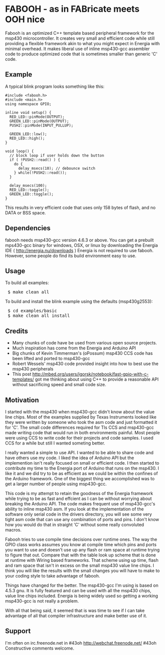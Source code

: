 FABOOH - as in FABricate meets OOH nice
========================================
Fabooh is an optimized C++ template based peripheral framework for the
msp430 microcontroller.  It creates very small and efficient code while
still providing a flexible framework akin to what you might expect in
Energia with minimal overhead.  It makes liberal use of inline
msp430-gcc assembler code to produce optimized code that is sometimes
smaller than generic 'C' code.

Example
-------
A typical blink program looks something like this:

<pre>
<code>#include &lt;fabooh.h>
#include &lt;main.h>
using namespace GPIO;

inline void setup() {
  RED_LED::pinMode(OUTPUT);
  GREEN_LED::pinMode(OUTPUT);
  PUSH2::pinMode(INPUT_PULLUP);
  
  GREEN_LED::low();
  RED_LED::high();
}

void loop() {
  // block loop if user holds down the button
  if ( !PUSH2::read() ) {
    do {
      delay_msecs(10); // debounce switch
    } while(!PUSH2::read());
  }
  
  delay_msecs(100);
  RED_LED::toggle();
  GREEN_LED::toggle();
}</code>
</pre>

This results in very efficient code that uses only 158 bytes of flash, and no DATA or BSS space.

Dependencies
------------

fabooh needs msp430-gcc version 4.6.3 or above. You can get a prebuilt mps430-gcc
binary for windows, OSX, or linux by downloading the Energia IDE ( http://energia.nu/downloads )
Energia is not required to use fabooh. However, some people do find its build environment easy
to use.

Usage
-----

To build all examples:
<pre>
 $ make clean all 
</pre>

To build and install the blink example using the defaults (msp430g2553):
<pre>
 $ cd examples/basic 
 $ make clean all install
</pre>

Credits
-------

* Many chunks of code have be used from various open source projects.
* Much inspiration has come from the Energia and Arduino API
* Big chunks of Kevin Timmerman's (oPossum) msp430 CCS code has been lifted and ported to msp430-gcc
* Robert Wessels' msp430 code provided insight into how to best use the msp430 peripherals
* This post http://mbed.org/users/igorsk/notebook/fast-gpio-with-c-templates/ got me thinking about
using C++ to provide a reasonable API without sacrificing speed and small code size.

Motivation
----------
I started with the msp430 when msp430-gcc didn't know about the value line chips. Most
of the examples supplied by Texas Instruments looked like they were written by someone
who took the asm code and just formatted it for 'C'. The small code differences required
for TIs CCS and msp430-gcc made writing code that would run in both environments
painful. Most people were using CCS to write code for their projects and code samples.
I used CCS for a while but still I wanted someting better.  

I really wanted a simple to use API. I wanted to be able to share code and have others
use my code. I liked the idea of Arduino API but the implemention isn't really focused
on small or efficient code.  I then started to contribute my time to the Energia port
of Arduino that runs on the msp430. I like it and we did try to be as efficient as we
could be within the confines of the Arduino framework.  One of the biggest thing we
accomplished was to get a larger number of people using msp430-gcc.

This code is my attempt to retain the goodness of the Energia framework while trying
to be as fast and effcient as I can be without worrying about breaking the Arduino
API.  The code makes frequent use of msp430-gcc's ability to inline msp430 asm. If you
look at the implementation of the software only serial code in the drivers directory,
you will see some very tight asm code that can use any combination of ports and pins.
I don't know how you would do that in straight 'C' without some really convoluted
macros.

Fabooh tries to use compile time decisions over runtime ones. The way the GPIO class
works assumes you know at compile time which pins and ports you want to use and
doesn't use up any flash or ram space at runtime trying to figure that out.
Compare that with the table look up scheme that is done at runtime with Wiring based
frameworks. That scheme using up time, flash and ram space that isn't in excess on
the small msp430 value line chips.  I think you will like the results with the
small changes you will have to make to your coding style to take advantage of fabooh.

Things have changed for the better. The msp430-gcc I'm using is based on 4.5.3 gnu. It
is fully featured and can be used with all the msp430 chips, value line chips included. 
Energia is being widely used so getting a working msp430-gcc is not really a problem.

With all that being said, it seemed that is was time to see if I can take advantage
of all that compiler infrastructure and make better use of it. 

Support
-------
I'm often on irc.freenode.net in #43oh  http://webchat.freenode.net/ #43oh  Constructive
comments welcome.
